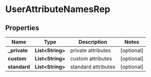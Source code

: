 

# UserAttributeNamesRep


## Properties

Name | Type | Description | Notes
------------ | ------------- | ------------- | -------------
**_private** | **List&lt;String&gt;** | private attributes |  [optional]
**custom** | **List&lt;String&gt;** | custom attributes |  [optional]
**standard** | **List&lt;String&gt;** | standard attributes |  [optional]



